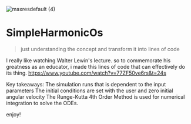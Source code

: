 ![maxresdefault (4)](https://github.com/user-attachments/assets/30797a5e-63d6-4ddf-b493-22d02819a120)

# SimpleHarmonicOs
>just understanding the concept and transform it into lines of code

I really like watching Walter Lewin's lecture. so to commemorate his greatness as an educator, i made this lines of code that can effectively do its thing.
https://www.youtube.com/watch?v=77ZF50ve6rs&t=24s

Key takeaways:
The simulation runs that is dependent to the input parameters
The initial conditions are set with the user and zero initial angular velocity
The Runge-Kutta 4th Order Method is used for numerical integration to solve the ODEs.


enjoy!
